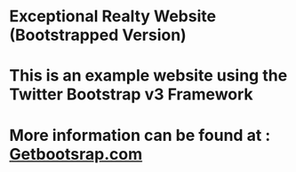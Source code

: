 # Exceptional Realty Website (Bootstrapped Version)
# This is an example website using the Twitter Bootstrap v3 Framework
# More information can be found at : [Getbootsrap.com](http://getbootsrap.com)